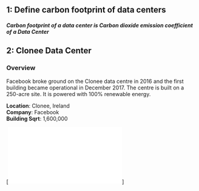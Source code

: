 
## 1: Define carbon footprint of data centers
##### Carbon footprint of a data center is *Carbon dioxide emission coefficient of a Data Center*

## 2: Clonee Data Center
### Overview
Facebook broke ground on the Clonee data centre in 2016 and the first building became operational in December 2017. The centre is built on a 250-acre site. It is powered with 100% renewable energy.  

  **Location**: Clonee, Ireland  
  **Company**: Facebook  
  **Building Sqrt**: 1,600,000  

[![N|Solid](/images/clonee.pdf)]
